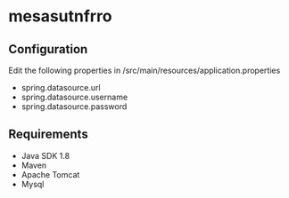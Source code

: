 # mesasutnfrro
## Configuration
Edit the following properties in /src/main/resources/application.properties

* spring.datasource.url
* spring.datasource.username
* spring.datasource.password

## Requirements
* Java SDK 1.8
* Maven
* Apache Tomcat
* Mysql
